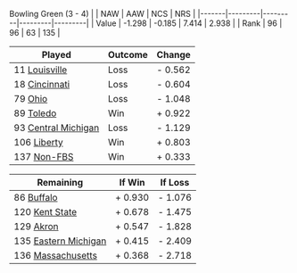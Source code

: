 Bowling Green (3 - 4)
|       |   NAW   |   AAW   |   NCS   |   NRS   |
|-------|---------|---------|---------|---------|
| Value |  -1.298 |  -0.185 |   7.414 |   2.938 |
| Rank  |      96 |      96 |      63 |     135 |

| Played                    | Outcome    |  Change  |
|---------------------------|------------|----------|
|  11 [Louisville            ](Louisville.md)| Loss       | -  0.562 |
|  18 [Cincinnati            ](Cincinnati.md)| Loss       | -  0.604 |
|  79 [Ohio                  ](Ohio.md)| Loss       | -  1.048 |
|  89 [Toledo                ](Toledo.md)| Win        | +  0.922 |
|  93 [Central Michigan      ](CentralMichigan.md)| Loss       | -  1.129 |
| 106 [Liberty               ](Liberty.md)| Win        | +  0.803 |
| 137 [Non-FBS               ](NonFBS.md)| Win        | +  0.333 |

| Remaining                 |  If Win  |  If Loss |
|---------------------------|----------|----------|
|  86 [Buffalo               ](Buffalo.md)| +  0.930 | -  1.076 |
| 120 [Kent State            ](KentState.md)| +  0.678 | -  1.475 |
| 129 [Akron                 ](Akron.md)| +  0.547 | -  1.828 |
| 135 [Eastern Michigan      ](EasternMichigan.md)| +  0.415 | -  2.409 |
| 136 [Massachusetts         ](Massachusetts.md)| +  0.368 | -  2.718 |

